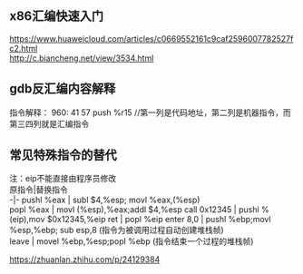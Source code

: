 ## x86汇编快速入门 ##   
https://www.huaweicloud.com/articles/c0669552161c9caf2596007782527fc2.html  
http://c.biancheng.net/view/3534.html  

## gdb反汇编内容解释 ##  

指令解释：
    960:   41 57                   push   %r15
    //第一列是代码地址，第二列是机器指令，而第三四列就是汇编指令  

## 常见特殊指令的替代 ##  

注：eip不能直接由程序员修改  
原指令|替换指令  
-|-
pushl %eax | subl $4,%esp; movl %eax,(%esp)  
popl %eax | movl (%esp),%eax;addl $4,%esp 
call 0x12345 | pushl %(eip),mov $0x12345,%eip
ret | popl %eip
enter 8,0 | pushl %ebp;movl %esp,%ebp; sub esp,8 (指令为被调用过程自动创建堆栈帧)    
leave | movel %ebp,%esp;popl %ebp (指令结束一个过程的堆栈帧)


https://zhuanlan.zhihu.com/p/24129384
